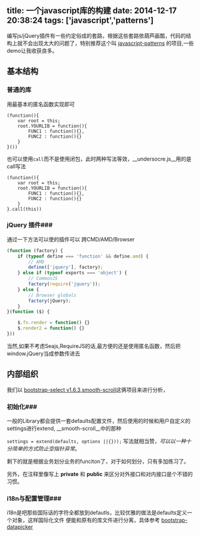 title: 一个javascript库的构建
date: 2014-12-17 20:38:24
tags: ['javascript','patterns']
---
编写js/jQuery插件有一些约定俗成的套路，根据这些套路依葫芦画瓢，代码的结构上就不会出现太大的问题了，特别推荐这个叫 [javascript-patterns](https://github.com/shichuan/javascript-patterns/) 的项目,一些demo让我收获良多。

## 基本结构 ##
### 普通的库 ###

用最基本的匿名函数实现即可

```
(function(){
	var root = this;
	root.YOURLIB = function(){
		FUNC1 : function(){},
		FUNC2 : function(){}
	}
}())

```

也可以使用`call`而不是使用闭包，此时两种写法等效，__undersocre.js__用的是call写法


```
(function(){
	var root = this;
	root.YOURLIB = function(){
		FUNC1 : function(){},
		FUNC2 : function(){}
	}
}.call(this))

```
### jQuery 插件###

通过一下方法可以使的插件可以 跨CMD/AMD/Browser

```javascript
(function (factory) {
	if (typeof define === 'function' && define.amd) {
		// AMD
		define(['jquery'], factory);
	} else if (typeof exports === 'object') {
		// CommonJS
		factory(require('jquery'));
	} else {
		// Browser globals
		factory(jQuery);
	}
}(function ($) {

	$.fn.render = function() {}
	$.render2 = function() {}
}))

```
当然,如果不考虑Seajs,RequireJS的话,最方便的还是使用匿名函数，然后把window.jQuery当成参数传进去

## 内部组织 ##

我们以 [bootstrap-select v1.6.3](https://github.com/silviomoreto/bootstrap-select/blob/master/js/bootstrap-select.js),[smooth-scroll](https://github.com/cferdinandi/smooth-scroll)这俩项目来进行分析，

### 初始化###

一般的Library都会提供一套defaults配置文件，然后使用的时候和用户自定义的settings进行extend, __smooth-scroll__中的那种

`settings = extend(defaults, options ||{}));` 写法就相当赞，_可以以一种十分简单的方式防止空指针异常_。

剩下的就是根据业务划分业务的funciton了，对于如何划分，只有多加练习了。

另外，在注释里像写上 __private__ 和 __public__ 来区分对外接口和对内接口是个不错的习惯。

### i18n与配置管理###

i18n是吧那些国际话的字符全都放到defautls，比较优雅的做法是defaults定义一个对象，这样国际化文件
便能和原有的库文件进行分离，具体参考 [bootstrap-datapicker]()


